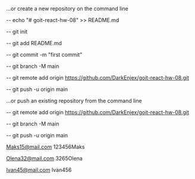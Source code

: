 …or create a new repository on the command line

-- echo "# goit-react-hw-08" >> README.md

-- git init

-- git add README.md

-- git commit -m "first commit"

-- git branch -M main

-- git remote add origin https://github.com/DarkEnjex/goit-react-hw-08.git

-- git push -u origin main

…or push an existing repository from the command line

-- git remote add origin https://github.com/DarkEnjex/goit-react-hw-08.git

-- git branch -M main

-- git push -u origin main

Maks15@mail.com
123456Maks

Olena32@mail.com
3265Olena

Ivan45@mail.com
Ivan456
